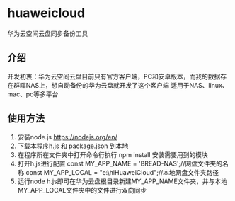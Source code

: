 # huaweicloud
华为云空间云盘同步备份工具

## 介绍
开发初衷：华为云空间云盘目前只有官方客户端，PC和安卓版本，而我的数据存在群晖NAS上，想自动备份的华为云盘就开发了这个客户端
适用于NAS、linux、mac、pc等多平台

## 使用方法
1. 安装node.js https://nodejs.org/en/
2. 下载本程序h.js 和 package.json 到本地
3. 在程序所在文件夹中打开命令行执行 npm install 安装需要用到的模块
4. 打开h.js进行配置
const MY_APP_NAME = 'BREAD-NAS';//网盘文件夹的名称
const MY_APP_LOCAL = "e:\\hiHuaweiCloud";//本地网盘文件夹路径
5. 运行node h.js即可在华为云盘根目录新建MY_APP_NAME文件夹，并与本地MY_APP_LOCAL文件夹中的文件进行双向同步
